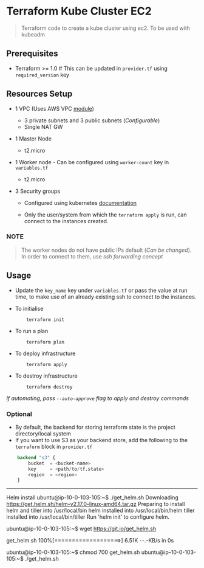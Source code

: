 # Terraform Kube Cluster EC2

> Terraform code to create a kube cluster using ec2.
> To be used with kubeadm 


## Prerequisites

- Terraform >= 1.0 # This can be updated in `provider.tf` using `required_version` key

## Resources Setup

- 1 VPC  (Uses AWS VPC [module](https://registry.terraform.io/modules/terraform-aws-modules/vpc/aws/latest))
  - 3 private subnets and 3 public subnets (*Configurable*)
  - Single NAT GW

- 1 Master Node
  - t2.micro

- 1 Worker node - Can be configured using `worker-count` key in `variables.tf`
  - t2.micro  

- 3 Security groups
  - Configured using kubernetes [documentation](https://kubernetes.io/docs/setup/production-environment/tools/kubeadm/install-kubeadm/#check-required-ports)
  
  - Only the user/system from which the `terraform apply` is run, can connect to the instances created. 


### NOTE

> The worker nodes do not have public IPs default (*Can be changed*).  
> In order to connect to them, use *ssh forwarding concept*

## Usage

- Update the `key_name` key under `variables.tf` or pass the value at run time, to make use of an already existing ssh to connect to the instances.


- To initialise
    ```shell
        terraform init
    ```

- To run a plan
    ```shell
        terraform plan
    ```

- To deploy infrastructure 
    ```shell
        terraform apply
    ```

- To destroy infrastructure 
    ```shell
        terraform destroy
    ```

*If automating, pass `--auto-approve` flag to apply and destroy commands*

### Optional

- By default, the backend for storing terraform state is the project directory/local system
- If you want to use S3 as your backend store, add the following to the `terraform` block in `provider.tf`

```tf
    backend "s3" {
        bucket  = <bucket-name>
        key     = <path/to/tf.state>
        region  = <region>
    }
```


****
Helm install
ubuntu@ip-10-0-103-105:~$ ./get_helm.sh 
Downloading https://get.helm.sh/helm-v2.17.0-linux-amd64.tar.gz
Preparing to install helm and tiller into /usr/local/bin
helm installed into /usr/local/bin/helm
tiller installed into /usr/local/bin/tiller
Run 'helm init' to configure helm.


ubuntu@ip-10-0-103-105:~$ wget https://git.io/get_helm.sh

get_helm.sh         100%[===================>]   6.51K  --.-KB/s    in 0s      

ubuntu@ip-10-0-103-105:~$ chmod 700 get_helm.sh 
ubuntu@ip-10-0-103-105:~$ ./get_helm.sh

